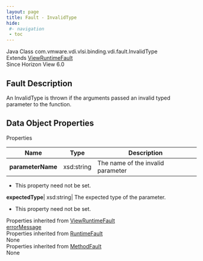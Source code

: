 ```yaml
---
layout: page
title: Fault - InvalidType
hide:
 #- navigation
 - toc
---
```






Java Class
    com.vmware.vdi.vlsi.binding.vdi.fault.InvalidType  
Extends
     [ViewRuntimeFault](vdi.fault.ViewRuntimeFault.md)  
Since 
    Horizon View 6.0

## Fault Description 

An InvalidType is thrown if the arguments passed an invalid typed parameter to the function. 

## Data Object Properties

Properties

Name |  Type |  Description   
---|---|---  
**parameterName**|  xsd:string|  The name of the invalid parameter   


 * This property need not be set.

  
**expectedType**|  xsd:string|  The expected type of the parameter.   


 * This property need not be set.

  
Properties inherited from [ViewRuntimeFault](vdi.fault.ViewRuntimeFault.md)  
[errorMessage](vdi.fault.ViewRuntimeFault.md#errorMessage)  
Properties inherited from [RuntimeFault](vmodl.RuntimeFault.md)  
None  
Properties inherited from [MethodFault](vmodl.MethodFault.md)  
None  
  
  
   
  
  

